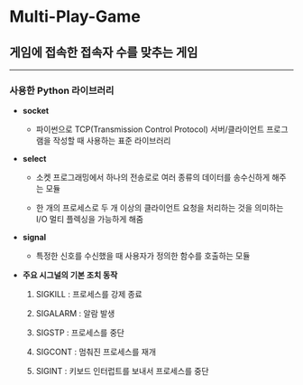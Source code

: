 # Multi-Play-Game
## 게임에 접속한 접속자 수를 맞추는 게임 
---
### 사용한 Python 라이브러리

+ **socket**
  
  * 파이썬으로 TCP(Transmission Control Protocol) 서버/클라이언트 프로그램을 작성할 때 사용하는 표준 라이브러리
  
+ **select**

  * 소켓 프로그래밍에서 하나의 전송로로 여러 종류의 데이터를 송수신하게 해주는 모듈
  
  * 한 개의 프로세스로 두 개 이상의 클라이언트 요청을 처리하는 것을 의미하는 I/O 멀티 플렉싱을 가능하게 해줌
 
+ **signal**

  * 특정한 신호를 수신했을 때 사용자가 정의한 함수를 호출하는 모듈
  
+ **주요 시그널의 기본 조치 동작**

  1. SIGKILL : 프로세스를 강제 종료
  
  2. SIGALARM : 알람 발생
  
  3. SIGSTP : 프로세스를 중단
  
  4. SIGCONT : 멈춰진 프로세스를 재개
  
  5. SIGINT : 키보드 인터럽트를 보내서 프로세스를 중단
